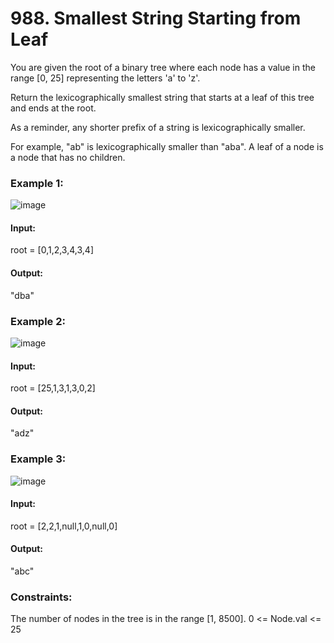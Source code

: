 # 988. Smallest String Starting from Leaf
You are given the root of a binary tree where each node has a value in the range [0, 25] representing the letters 'a' to 'z'.

Return the lexicographically smallest string that starts at a leaf of this tree and ends at the root.

As a reminder, any shorter prefix of a string is lexicographically smaller.

For example, "ab" is lexicographically smaller than "aba".
A leaf of a node is a node that has no children. 

### Example 1:
![image](https://github.com/Shailesh93602/potd/assets/87556206/108b46d8-972f-47e0-8913-e909ea5a0c3b)
#### Input: 
root = [0,1,2,3,4,3,4]
#### Output: 
"dba"

### Example 2:
![image](https://github.com/Shailesh93602/potd/assets/87556206/b26a122c-c12f-4221-9794-f8cd792f23fd)
#### Input: 
root = [25,1,3,1,3,0,2]
#### Output: 
"adz"

### Example 3:
![image](https://github.com/Shailesh93602/potd/assets/87556206/aedab267-b154-46e8-99a0-c62069965d52)
#### Input: 
root = [2,2,1,null,1,0,null,0]
#### Output: 
"abc"
 
### Constraints:
The number of nodes in the tree is in the range [1, 8500].
0 <= Node.val <= 25


